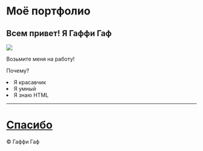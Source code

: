
<!DOCTYPE html>
<html>
<head>
</head>
<body>
<h1>Моё портфолио</h1>
<h2>Всем привет! Я Гаффи Гаф </h2><img src="https://cdn.mp3xa.pw/proxy/pp.userapi.com/c836329/v836329535/212a6/Von_6hJ7k44.jpg">
<p>Возьмите меня на работу!</p>
<p>Почему?</p>

<li>Я красавчик</li>
<li>Я умный</li>
<li>Я знаю HTML</li>
<hr 6px>
<a href="https://www.youtube.com/watch?v=adaZZd73VGU&t=299s">
	<h1>Cпасибо</h1>
</a>
<footer>&copy; Гаффи Гаф</footer>
</body>
</html>
